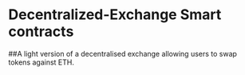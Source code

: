 # Decentralized-Exchange Smart contracts
##A light version of a decentralised exchange allowing users to swap tokens against ETH.
